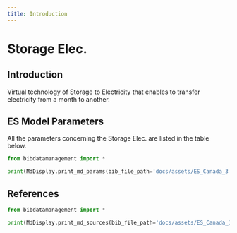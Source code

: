 ```yaml
---
title: Introduction
---
```


# Storage Elec.

## Introduction

Virtual technology of Storage to Electricity that enables to transfer electricity from a month to another.

## ES Model Parameters

All the parameters concerning the Storage Elec. are listed in the table
below.

```python exec="on"
from bibdatamanagement import *

print(MdDisplay.print_md_params(bib_file_path='docs/assets/ES_Canada_3.bib', filter_entry='STO_ELEC'))
```

## References

```python exec="on"
from bibdatamanagement import *

print(MdDisplay.print_md_sources(bib_file_path='docs/assets/ES_Canada_3.bib', filter_entry='STO_ELEC'))
```
